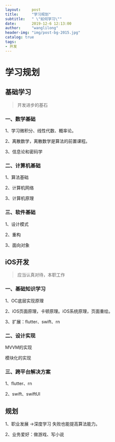 ```yaml
---
layout:     post
title:      "学习规划"
subtitle:   " \"如何学习\""
date:       2019-12-6 12:13:00
author:     "wanglilong"
header-img: "img/post-bg-2015.jpg"
catalog: true
tags:
- 开发
---
```


# 学习规划

## 基础学习

> 开发进步的基石

### 一、数学基础

1、学习微积分、线性代数、概率论。

2、离散数学，离散数学是算法的前置课程。

3、信息论和密码学

### 二、计算机基础

1、算法基础

2、计算机网络

3、计算机原理

### 三、软件基础

1、设计模式

2、重构

3、面向对象



## iOS开发

> 应当认真对待，本职工作

### 一、基础知识学习

1、OC底层实现原理

2、iOS页面原理，卡顿原理。iOS系统原理，页面重绘。

3、扩展：flutter、swift、rn

### 二、设计实现

MVVM的实现

模块化的实现

### 三、跨平台解决方案

1、flutter、rn

2、swift、swiftUI



## 规划

1、职业发展 ->深度学习     失败也能提高算法能力。

2、业务爱好：做游戏、写小说
